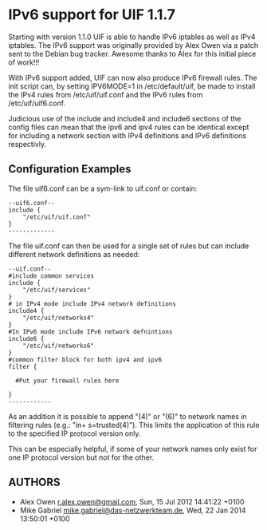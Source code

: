 # IPv6 support for UIF 1.1.7

Starting with version 1.1.0 UIF is able to handle IPv6 iptables as well
as IPv4 iptables. The IPv6 support was originally provided by Alex Owen
via a patch sent to the Debian bug tracker. Awesome thanks to Alex for
this initial piece of work!!!

With IPv6 support added, UIF can now also produce IPv6 firewall rules.
The init script can, by setting IPV6MODE=1 in /etc/default/uif, be made
to install the IPv4 rules from /etc/uif/uif.conf and the IPv6 rules from
/etc/uif/uif6.conf.

Judicious use of the include and include4 and include6 sections of the
config files can mean that the ipv6 and ipv4 rules can be identical
except for including a network section with IPv4 definitions and IPv6
definitions respectivly.

## Configuration Examples

The file uif6.conf can be a sym-link to uif.conf or contain:

```
--uif6.conf--
include {
    "/etc/uif/uif.conf"
}
-------------
```

The file uif.conf can then be used for a single set of rules but can include
different network definitions as needed:

```
--uif.conf--
#include common services 
include {
    "/etc/uif/services"
}
# in IPv4 mode include IPv4 network definitions
include4 {
    "/etc/uif/networks4"
}
#In IPv6 mode include IPv6 network defnintions
include6 {
    "/etc/uif/networks6"
}
#common filter block for both ipv4 and ipv6 
filter {

  #Put your firewall rules here

}
------------
```


As an addition it is possible to append "(4)" or "(6)" to network names in filtering
rules (e.g.: "in+ s=trusted(4)"). This limits the application of this rule to the
specified IP protocol version only.

This can be especially helpful, if some of your network names only exist for one IP
protocol version but not for the other.

## AUTHORS

 * Alex Owen <r.alex.owen@gmail.com>, Sun, 15 Jul 2012 14:41:22 +0100
 * Mike Gabriel <mike.gabriel@das-netzwerkteam.de>, Wed, 22 Jan 2014 13:50:01 +0100
